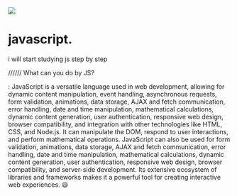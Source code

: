 
<img src="https://encrypted-tbn0.gstatic.com/images?q=tbn:ANd9GcSNE0HLQ1I8Vg1GN-kHcZDV7bbJpVW3TlZa8A&usqp=CAU">



# javascript.

i will start studying js step by step






//////
What can you do by JS?

:
JavaScript is a versatile language used in web development, allowing for dynamic content manipulation, event handling, asynchronous requests, form validation, animations, data storage, AJAX and fetch communication, error handling, date and time manipulation, mathematical calculations, dynamic content generation, user authentication, responsive web design, browser compatibility, and integration with other technologies like HTML, CSS, and Node.js. It can manipulate the DOM, respond to user interactions, and perform mathematical operations. JavaScript can also be used for form validation, animations, data storage, AJAX and fetch communication, error handling, date and time manipulation, mathematical calculations, dynamic content generation, user authentication, responsive web design, browser compatibility, and server-side development. Its extensive ecosystem of libraries and frameworks makes it a powerful tool for creating interactive web experiences. 😃

